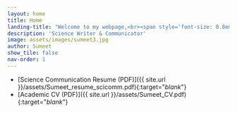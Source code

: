 ```yaml
---
layout: home
title: Home
landing-title: "Welcome to my webpage,<br><span style='font-size: 0.8em;'>it's nice 'sumeet you!</span>"
description: 'Science Writer & Communicator'
image: assets/images/sumeet3.jpg 
author: Sumeet
show_tile: false
nav-order: 1
---
```


*   [Science Communication Resume (PDF)]({{ site.url }}/assets/Sumeet_resume_scicomm.pdf){:target="_blank_"}
*   [Academic CV (PDF)]({{ site.url }}/assets/Sumeet_CV.pdf){:target="_blank_"}
